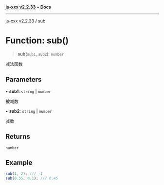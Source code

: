 [**js-xxx v2.2.33**](../README.md) • **Docs**

***

[js-xxx v2.2.33](../README.md) / sub

# Function: sub()

> **sub**(`sub1`, `sub2`): `number`

减法函数

## Parameters

• **sub1**: `string` \| `number`

被减数

• **sub2**: `string` \| `number`

减数

## Returns

`number`

## Example

```ts
sub(1, 2); /// -1
sub(0.55, 0.1); /// 0.45
```
